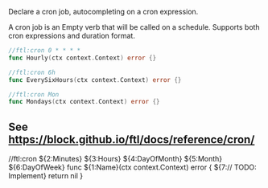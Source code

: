Declare a cron job, autocompleting on a cron expression.

A cron job is an Empty verb that will be called on a schedule. Supports both cron expressions and duration format.

```go
//ftl:cron 0 * * * *
func Hourly(ctx context.Context) error {}

//ftl:cron 6h
func EverySixHours(ctx context.Context) error {}

//ftl:cron Mon
func Mondays(ctx context.Context) error {}
```

See https://block.github.io/ftl/docs/reference/cron/
---

//ftl:cron ${2:Minutes} ${3:Hours} ${4:DayOfMonth} ${5:Month} ${6:DayOfWeek}
func ${1:Name}(ctx context.Context) error {
	${7:// TODO: Implement}
	return nil
}
